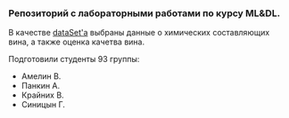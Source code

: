 ### Репозиторий с лабораторными работами по курсу ML&DL.

В качестве [dataSet'a](winequality-red.csv) выбраны данные о химических составляющих вина, а также 
оценка качетва вина.

Подготовили студенты 93 группы:
  - Амелин В.
  - Панкин А.
  - Крайних В.
  - Синицын Г.